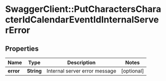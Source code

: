 # SwaggerClient::PutCharactersCharacterIdCalendarEventIdInternalServerError

## Properties
Name | Type | Description | Notes
------------ | ------------- | ------------- | -------------
**error** | **String** | Internal server error message | [optional] 


